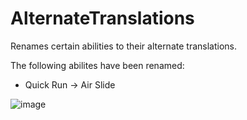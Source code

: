 # AlternateTranslations
Renames certain abilities to their alternate translations.

The following abilites have been renamed:
 - Quick Run -> Air Slide

![image](https://github.com/user-attachments/assets/26afeb92-646d-4054-84fb-61194a5e64c4)
